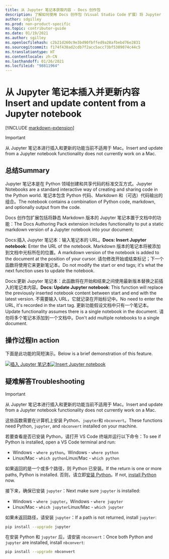 ```yaml
---
title: 从 Jupyter 笔记本获取内容 - Docs 创作包
description: 了解如何使用 Docs 创作包（Visual Studio Code 扩展）将 Jupyter 笔记本中的内容插入并更新到你的文档中。
author: sdgilley
ms.prod: non-product-specific
ms.topic: contributor-guide
ms.date: 01/19/2021
ms.author: sgilley
ms.openlocfilehash: c2b21d260c9e3bd90fbffed9a28afbebd76e2831
ms.sourcegitcommit: f174f438ad2cdb7f2acc5acc73bf5389074c44c5
ms.translationtype: HT
ms.contentlocale: zh-CN
ms.lasthandoff: 01/26/2021
ms.locfileid: "98811964"
---
```

# <a name="insert-and-update-content-from-a-jupyter-notebook"></a><span data-ttu-id="688d1-103">从 Jupyter 笔记本插入并更新内容</span><span class="sxs-lookup"><span data-stu-id="688d1-103">Insert and update content from a Jupyter notebook</span></span>

[!INCLUDE [markdown-extension](includes/markdown-extension.md)]

> [!IMPORTANT]
> <span data-ttu-id="688d1-104">从 Jupyter 笔记本进行插入和更新的功能当前不适用于 Mac。</span><span class="sxs-lookup"><span data-stu-id="688d1-104">Insert and update from a Jupyter notebook functionality does not currently work on a Mac.</span></span>

## <a name="summary"></a><span data-ttu-id="688d1-105">总结</span><span class="sxs-lookup"><span data-stu-id="688d1-105">Summary</span></span>

<span data-ttu-id="688d1-106">Jupyter 笔记本是在 Python 领域创建和共享代码的标准交互方式。</span><span class="sxs-lookup"><span data-stu-id="688d1-106">Jupyter Notebooks are a standard interactive way of creating and sharing code in the Python world.</span></span>  <span data-ttu-id="688d1-107">笔记本包含 Python 代码、Markdown 和（可选）代码输出的组合。</span><span class="sxs-lookup"><span data-stu-id="688d1-107">The notebook contains a combination of Python code, markdown, and optionally output from the code.</span></span>


<span data-ttu-id="688d1-108">Docs 创作包扩展包括将静态 Markdown 版本的 Jupyter 笔记本置于文档中的功能：</span><span class="sxs-lookup"><span data-stu-id="688d1-108">The Docs Authoring Pack extension includes functionality to put a static markdown version of a Jupyter notebook into your document:</span></span>

<span data-ttu-id="688d1-109">Docs:插入 Jupyter 笔记本：输入笔记本的 URL。</span><span class="sxs-lookup"><span data-stu-id="688d1-109">**Docs: Insert Jupyter notebook**: Enter the URL of the notebook.</span></span> <span data-ttu-id="688d1-110">Markdown 版本的笔记本将被添加到文档中光标所在的位置。</span><span class="sxs-lookup"><span data-stu-id="688d1-110">A markdown version of the notebook is added to the document at the position of your cursor.</span></span> <span data-ttu-id="688d1-111">请勿修改开始或结束标记；下一个函数将使用它来更新笔记本。</span><span class="sxs-lookup"><span data-stu-id="688d1-111">Do not modify the start or end tags; it's what the next function uses to update the notebook.</span></span>

<span data-ttu-id="688d1-112">Docs:更新 Jupyter 笔记本：此函数将在开始和结束之间使用最新版本替换之前插入的笔记本内容。</span><span class="sxs-lookup"><span data-stu-id="688d1-112">**Docs: Update Jupyter notebook**: This function will replace the previously inserted notebook content between start and end with the latest version.</span></span> <span data-ttu-id="688d1-113">不需要输入 URL，它就记录在开始标记中。</span><span class="sxs-lookup"><span data-stu-id="688d1-113">No need to enter the URL, it's recorded in the start tag.</span></span>  <span data-ttu-id="688d1-114">更新功能假设文档中只有一个笔记本。</span><span class="sxs-lookup"><span data-stu-id="688d1-114">Update functionality assumes there is a single notebook in the document.</span></span>  <span data-ttu-id="688d1-115">请勿将多个笔记本添加到一个文档中。</span><span class="sxs-lookup"><span data-stu-id="688d1-115">Don't add multiple notebooks to a single document.</span></span>

## <a name="in-action"></a><span data-ttu-id="688d1-116">操作过程</span><span class="sxs-lookup"><span data-stu-id="688d1-116">In action</span></span>

<span data-ttu-id="688d1-117">下面是此功能的简短演示。</span><span class="sxs-lookup"><span data-stu-id="688d1-117">Below is a brief demonstration of this feature.</span></span>

<span data-ttu-id="688d1-118">[![插入 Jupyter 笔记本](media/insertnotebook.gif)](media/insertnotebook.gif#lightbox)</span><span class="sxs-lookup"><span data-stu-id="688d1-118">[![Insert Jupyter notebook](media/insertnotebook.gif)](media/insertnotebook.gif#lightbox)</span></span>

## <a name="troubleshooting"></a><span data-ttu-id="688d1-119">疑难解答</span><span class="sxs-lookup"><span data-stu-id="688d1-119">Troubleshooting</span></span>

> [!IMPORTANT]
> <span data-ttu-id="688d1-120">从 Jupyter 笔记本进行插入和更新的功能当前不适用于 Mac。</span><span class="sxs-lookup"><span data-stu-id="688d1-120">Insert and update from a Jupyter notebook functionality does not currently work on a Mac.</span></span>

<span data-ttu-id="688d1-121">这些函数需要在计算机上安装 Python、`jupyter`和 `nbconvert`。</span><span class="sxs-lookup"><span data-stu-id="688d1-121">These functions need Python, `jupyter`, and `nbconvert` installed on your machine.</span></span>

<span data-ttu-id="688d1-122">若要查看是否已安装 Python，请打开 VS Code 终端并运行以下命令：</span><span class="sxs-lookup"><span data-stu-id="688d1-122">To see if Python is installed, open a VS Code terminal and run:</span></span>

* <span data-ttu-id="688d1-123">Windows - `where python`。</span><span class="sxs-lookup"><span data-stu-id="688d1-123">Windows - `where python`</span></span>
* <span data-ttu-id="688d1-124">Linux/Mac - `which python`</span><span class="sxs-lookup"><span data-stu-id="688d1-124">Linux/Mac - `which python`</span></span>

<span data-ttu-id="688d1-125">如果返回的是一个或多个路径，则 Python 已安装。</span><span class="sxs-lookup"><span data-stu-id="688d1-125">If the return is one or more paths, Python is installed.</span></span>  <span data-ttu-id="688d1-126">否则，请立即[安装 Python](https://www.python.org/downloads/)。</span><span class="sxs-lookup"><span data-stu-id="688d1-126">If not, [install Python](https://www.python.org/downloads/) now.</span></span>

<span data-ttu-id="688d1-127">接下来，确保已安装 `jupyter`：</span><span class="sxs-lookup"><span data-stu-id="688d1-127">Next make sure `jupyter` is installed:</span></span>

* <span data-ttu-id="688d1-128">Windows - `where jupyter`。</span><span class="sxs-lookup"><span data-stu-id="688d1-128">Windows - `where jupyter`</span></span>
* <span data-ttu-id="688d1-129">Linux/Mac - `which jupyter`</span><span class="sxs-lookup"><span data-stu-id="688d1-129">Linux/Mac - `which jupyter`</span></span>

<span data-ttu-id="688d1-130">如果未返回路径，请安装 `jupyter`：</span><span class="sxs-lookup"><span data-stu-id="688d1-130">If a path is not returned, install `jupyter`:</span></span>

```bash
pip install --upgrade jupyter
```

<span data-ttu-id="688d1-131">在安装 Python 和 `jupyter` 后，请安装 `nbconvert`：</span><span class="sxs-lookup"><span data-stu-id="688d1-131">Once both Python and `jupyter` are installed, install `nbconvert`:</span></span>

```bash
pip install --upgrade nbconvert
```
